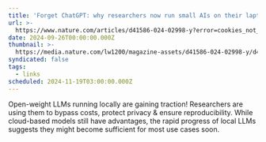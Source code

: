 ```yaml
---
title: 'Forget ChatGPT: why researchers now run small AIs on their laptops'
url: >-
  https://www.nature.com/articles/d41586-024-02998-y?error=cookies_not_supported&code=bc17dd64-a308-48c6-8c0a-deb3edf48c0d
date: 2024-09-26T00:00:00.000Z
thumbnail: >-
  https://media.nature.com/lw1200/magazine-assets/d41586-024-02998-y/d41586-024-02998-y_27684494.jpg
syndicated: false
tags:
  - links
scheduled: 2024-11-19T03:00:00.000Z
---
```


Open-weight LLMs running locally are gaining traction! Researchers are using them to bypass costs, protect privacy & ensure reproducibility.  While cloud-based models still have advantages, the rapid progress of local LLMs suggests they might become sufficient for most use cases soon.
